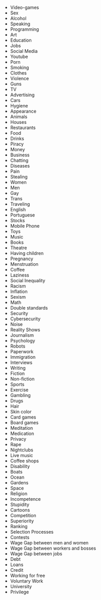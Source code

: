 - Video-games
- Sex
- Alcohol
- Speaking
- Programming
- Art
- Education
- Jobs
- Social Media
- Youtube
- Porn
- Smoking
- Clothes
- Violence
- Guns
- TV
- Advertising
- Cars
- Hygiene
- Appearance
- Animals
- Houses
- Restaurants
- Food
- Drinks
- Piracy
- Money
- Business
- Chatting
- Diseases
- Pain
- Stealing
- Women
- Men
- Gay
- Trans
- Traveling
- English
- Portuguese
- Stocks
- Mobile Phone
- Toys
- Music
- Books
- Theatre
- Having children
- Pregnancy
- Menstruation
- Coffee
- Laziness
- Social Inequality
- Racism
- Inflation
- Sexism
- Math
- Double standards
- Security
- Cybersecurity
- Noise
- Reality Shows
- Journalism
- Psychology
- Robots
- Paperwork
- Immigration
- Interviews
- Writing
- Fiction
- Non-fiction
- Sports
- Exercise
- Gambling
- Drugs
- Hair
- Skin color
- Card games
- Board games
- Meditation
- Medication
- Privacy
- Rape
- Nightclubs
- Live music
- Coffee shops
- Disability
- Boats
- Ocean
- Gardens
- Space
- Religion
- Incompetence
- Stupidity
- Cartoons
- Competition
- Superiority
- Ranking
- Selection Processes
- Contests
- Wage Gap between men and women
- Wage Gap between workers and bosses
- Wage Gap between jobs
- Debt
- Loans
- Credit
- Working for free
- Voluntary Work
- University
- Privilege